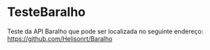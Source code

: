 TesteBaralho
============

Teste da API Baralho que pode ser localizada no seguinte endereço: https://github.com/Helisonrt/Baralho